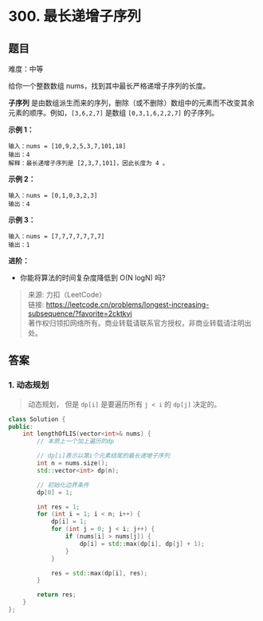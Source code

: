 # 300. 最长递增子序列

## 题目

难度：中等

给你一个整数数组 nums，找到其中最长严格递增子序列的长度。

**子序列** 是由数组派生而来的序列，删除（或不删除）数组中的元素而不改变其余元素的顺序。例如，`[3,6,2,7]` 是数组 `[0,3,1,6,2,2,7]` 的子序列。

**示例 1：**

```
输入：nums = [10,9,2,5,3,7,101,18]
输出：4
解释：最长递增子序列是 [2,3,7,101]，因此长度为 4 。

```

**示例 2：**

```
输入：nums = [0,1,0,3,2,3]
输出：4

```

**示例 3：**

```
输入：nums = [7,7,7,7,7,7,7]
输出：1

```

 **进阶：**

* 你能将算法的时间复杂度降低到 O(N logN) 吗?

> 来源: 力扣（LeetCode）  
> 链接: <https://leetcode.cn/problems/longest-increasing-subsequence/?favorite=2cktkvj>  
> 著作权归领扣网络所有。商业转载请联系官方授权，非商业转载请注明出处。

## 答案

### 1. 动态规划

> 动态规划， 但是 `dp[i]` 是要遍历所有 `j < i` 的 `dp[j]` 决定的。

```c++
class Solution {
public:
    int lengthOfLIS(vector<int>& nums) {
        // 本质上一个加上遍历的dp

        // dp[i]表示以第i个元素结尾的最长递增子序列
        int n = nums.size();
        std::vector<int> dp(n);

        // 初始化边界条件
        dp[0] = 1;

        int res = 1;
        for (int i = 1; i < n; i++) {
            dp[i] = 1;
            for (int j = 0; j < i; j++) {
                if (nums[i] > nums[j]) {
                    dp[i] = std::max(dp[i], dp[j] + 1);
                }
            }

            res = std::max(dp[i], res);
        }

        return res;
    }
};
```
